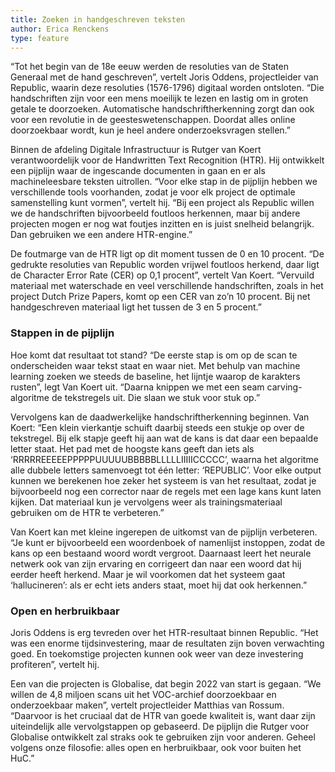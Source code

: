 ```yaml
---
title: Zoeken in handgeschreven teksten
author: Erica Renckens
type: feature
---
```

“Tot het begin van de 18e eeuw werden de resoluties van de Staten Generaal met de hand geschreven”, vertelt Joris Oddens, projectleider van Republic, waarin deze resoluties (1576-1796) digitaal worden ontsloten. “Die handschriften zijn voor een mens moeilijk te lezen en lastig om in groten getale te doorzoeken. Automatische handschriftherkenning zorgt dan ook voor een revolutie in de geesteswetenschappen. Doordat alles online doorzoekbaar wordt, kun je heel andere onderzoeksvragen stellen.”

Binnen de afdeling Digitale Infrastructuur is Rutger van Koert verantwoordelijk voor de Handwritten Text Recognition (HTR). Hij ontwikkelt een pijplijn waar de ingescande documenten in gaan en er als machineleesbare teksten uitrollen. “Voor elke stap in de pijplijn hebben we verschillende tools voorhanden, zodat je voor elk project de optimale samenstelling kunt vormen”, vertelt hij. “Bij een project als Republic willen we de handschriften bijvoorbeeld foutloos herkennen, maar bij andere projecten mogen er nog wat foutjes inzitten en is juist snelheid belangrijk. Dan gebruiken we een andere HTR-engine.”

De foutmarge van de HTR ligt op dit moment tussen de 0 en 10 procent. “De gedrukte resoluties van Republic worden vrijwel foutloos herkend, daar ligt de Character Error Rate (CER) op 0,1 procent”, vertelt Van Koert. “Vervuild materiaal met waterschade en veel verschillende handschriften, zoals in het project Dutch Prize Papers, komt op een CER van zo’n 10 procent. Bij net handgeschreven materiaal ligt het tussen de 3 en 5 procent.”

### Stappen in de pijplijn

Hoe komt dat resultaat tot stand? “De eerste stap is om op de scan te onderscheiden waar tekst staat en waar niet. Met behulp van machine learning zoeken we steeds de baseline, het lijntje waarop de karakters rusten”, legt Van Koert uit. “Daarna knippen we met een seam carving-algoritme de tekstregels uit. Die slaan we stuk voor stuk op.”

Vervolgens kan de daadwerkelijke handschriftherkenning beginnen. Van Koert: “Een klein vierkantje schuift daarbij steeds een stukje op over de tekstregel. Bij elk stapje geeft hij aan wat de kans is dat daar een bepaalde letter staat. Het pad met de hoogste kans geeft dan iets als ‘RRRRREEEEEPPPPPUUUUUBBBBBLLLLLIIIIICCCCC’, waarna het algoritme alle dubbele letters samenvoegt tot één letter: ‘REPUBLIC’. Voor elke output kunnen we berekenen hoe zeker het systeem is van het resultaat, zodat je bijvoorbeeld nog een corrector naar de regels met een lage kans kunt laten kijken. Dat materiaal kun je vervolgens weer als trainingsmateriaal gebruiken om de HTR te verbeteren.”

Van Koert kan met kleine ingerepen de uitkomst van de pijplijn verbeteren. “Je kunt er bijvoorbeeld een woordenboek of namenlijst instoppen, zodat de kans op een bestaand woord wordt vergroot. Daarnaast leert het neurale netwerk ook van zijn ervaring en corrigeert dan naar een woord dat hij eerder heeft herkend. Maar je wil voorkomen dat het systeem gaat ‘hallucineren’: als er echt iets anders staat, moet hij dat ook herkennen.”

### Open en herbruikbaar

Joris Oddens is erg tevreden over het HTR-resultaat binnen Republic. “Het was een enorme tijdsinvestering, maar de resultaten zijn boven verwachting goed. En toekomstige projecten kunnen ook weer van deze investering profiteren”, vertelt hij.

Een van die projecten is Globalise, dat begin 2022 van start is gegaan. “We willen de 4,8 miljoen scans uit het VOC-archief doorzoekbaar en onderzoekbaar maken”, vertelt projectleider Matthias van Rossum. “Daarvoor is het cruciaal dat de HTR van goede kwaliteit is, want daar zijn uiteindelijk alle vervolgstappen op gebaseerd. De pijplijn die Rutger voor Globalise ontwikkelt zal straks ook te gebruiken zijn voor anderen. Geheel volgens onze filosofie: alles open en herbruikbaar, ook voor buiten het HuC.”
